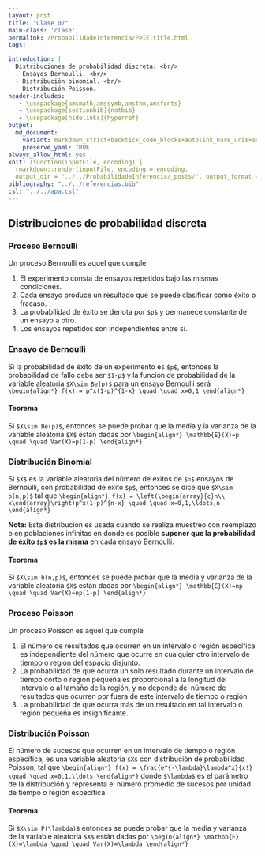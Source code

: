 ```yaml
---
layout: post
title: "Clase 07"
main-class: 'clase'
permalink: /ProbabilidadeInferencia/PeIE:title.html
tags:

introduction: |
  Distribuciones de probabilidad discreta: <br/>
  - Ensayos Bernoulli. <br/>
  - Distribución binomial. <br/>
  - Distribución Poisson.
header-includes:
   - \usepackage{amsmath,amssymb,amsthm,amsfonts}
   - \usepackage[sectionbib]{natbib}
   - \usepackage[hidelinks]{hyperref}
output:
  md_document:
    variant: markdown_strict+backtick_code_blocks+autolink_bare_uris+ascii_identifiers+tex_math_single_backslash
    preserve_yaml: TRUE
always_allow_html: yes   
knit: (function(inputFile, encoding) {
  rmarkdown::render(inputFile, encoding = encoding,
  output_dir = "../../ProbabilidadeInferencia/_posts/", output_format = "all")})
bibliography: "../../referencias.bib"
csl: "../../apa.csl"
---
```








Distribuciones de probabilidad discreta
---------------------------------------

### Proceso Bernoulli

Un proceso Bernoulli es aquel que cumple

1.  El experimento consta de ensayos repetidos bajo las mismas
    condiciones.
2.  Cada ensayo produce un resultado que se puede clasificar como éxito
    o fracaso.
3.  La probabilidad de éxito se denota por `$p$` y permanece constante
    de un ensayo a otro.
4.  Los ensayos repetidos son independientes entre si.

### Ensayo de Bernoulli

Si la probabilidad de éxito de un experimento es `$p$`, entonces la
probabilidad de fallo debe ser `$1-p$` y la función de probabilidad de
la variable aleatoria `$X\sim Be(p)$` para un ensayo Bernoulli será
`\begin{align*} f(x) = p^x(1-p)^{1-x} \quad \quad x=0,1 \end{align*}`

#### Teorema

Si `$X\sim Be(p)$`, entonces se puede probar que la media y la varianza
de la variable aleatoria `$X$` están dadas por
`\begin{align*} \mathbb{E}(X)=p \quad \quad Var(X)=p(1-p) \end{align*}`

### Distribución Binomial

Si `$X$` es la variable aleatoria del número de éxitos de `$n$` ensayos
de Bernoulli, con probabilidad de éxito `$p$`, entonces se dice que
`$X\sim b(n,p)$` tal que
`\begin{align*} f(x) = \left(\begin{array}{c}n\\ x\end{array}\right)p^x(1-p)^{n-x} \quad \quad x=0,1,\ldots,n \end{align*}`

**Nota:** Esta distribución es usada cuando se realiza muestreo con
reemplazo o en poblaciones infinitas en donde es posible **suponer que
la probabilidad de éxito `$p$` es la misma** en cada ensayo Bernoulli.

#### Teorema

Si `$X\sim b(n,p)$`, entonces se puede probar que la media y varianza de
la variable aleatoria `$X$` están dadas por
`\begin{align*} \mathbb{E}(X)=np \quad \quad Var(X)=np(1-p) \end{align*}`

### Proceso Poisson

Un proceso Poisson es aquel que cumple

1.  El número de resultados que ocurren en un intervalo o región
    específica es independiente del número que ocurre en cualquier otro
    intervalo de tiempo o región del espacio disjunto.
2.  La probabilidad de que ocurra un solo resultado durante un intervalo
    de tiempo corto o región pequeña es proporcional a la longitud del
    intervalo o al tamaño de la región, y no depende del número de
    resultados que ocurren por fuera de este intervalo de tiempo o
    región.
3.  La probabilidad de que ocurra más de un resultado en tal intervalo o
    región pequeña es insignificante.

### Distribución Poisson

El número de sucesos que ocurren en un intervalo de tiempo o región
específica, es una variable aleatoria `$X$` con distribución de
probabilidad Poisson, tal que
`\begin{align*} f(x) = \frac{e^{-\lambda}\lambda^x}{x!} \quad \quad x=0,1,\ldots \end{align*}`
donde `$\lambda$` es el parámetro de la distribución y representa el
número promedio de sucesos por unidad de tiempo o región específica.

#### Teorema

Si `$X\sim P(\lambda)$` entonces se puede probar que la media y varianza
de la variable aleatoria `$X$` están dadas por
`\begin{align*} \mathbb{E}(X)=\lambda \quad \quad Var(X)=\lambda \end{align*}`
